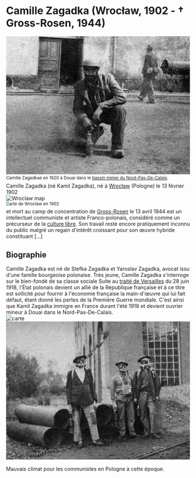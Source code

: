 # Camille Zagadka (Wrocław, 1902 - † Gross-Rosen, 1944)
![kamil](https://raw.githubusercontent.com/EtienneOz/Camille-Zagadka/master/medias/jour21.jpg)  
<sup>Camille Zagadkae en 1920 à Douai dans le [bassin minier du Nord-Pas-De-Calais](http://fr.wikipedia.org/wiki/Bassin_minier_du_Nord-Pas-de-Calais).</sup>   
Camille Zagadka (né Kamil Zagadka), né à [Wrocław](http://fr.wikipedia.org/wiki/Wroc%C5%82aw) (Pologne) le 13 février 1902  
![Wroclaw map](https://raw.githubusercontent.com/EtienneOz/Camille-Zagadka/master/medias/Wroc%C5%82aw-bd.jpeg)  
<sup>Carte de Wroclaw en 1902</sup>  
et mort au camp de concentration de [Gross-Rosen](https://fr.wikipedia.org/wiki/Gross-Rosen) le 13 avril 1944 est un intellectuel communiste et artiste Franco-polonais, considéré comme un précurseur de la [culture libre](https://fr.wikipedia.org/wiki/Culture_libre). Son travail reste encore pratiquement inconnu du public malgré un regain d'intérêt croissant pour son œuvre hybride constituant [...]  

## Biographie
Camille Zagadka est né de Stefka Zagadka et Yaroslav Zagadka, avocat issu d'une famille bourgeoise polonaise. Très jeune, Camille Zagadka s'interroge sur le bien-fondé de sa classe sociale 
Suite au [traité de Versailles](http://fr.wikipedia.org/wiki/Trait%C3%A9_de_Versailles) du 28 juin 1918, l'État polonais devient un allié de la République française et à ce titre est sollicité pour fournir à l'économie française la main-d'œuvre qui lui fait défaut, étant donné les pertes de la Première Guerre mondiale. C'est ainsi que Kamil Zagadka immigre en France durant l'été 1918 et devient ouvrier mineur à Douai dans le Nord-Pas-De-Calais.  
![carte](http://upload.wikimedia.org/wikipedia/commons/1/14/BassinminierglobalNordPDC.svg?uselang=fr)  
![mineur](https://raw.githubusercontent.com/EtienneOz/Camille-Zagadka/master/medias/jour17.jpg)

Mauvais climat pour les communistes en Pologne à cette époque.
